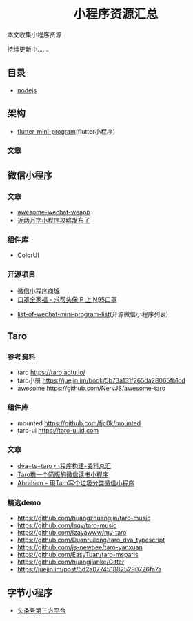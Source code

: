 
<h1 align="center">小程序资源汇总</h1>

本文收集小程序资源

持续更新中……


## 目录

* [nodejs](NODEJS.md)


## 架构

- [flutter-mini-program](https://github.com/zhaomenghuan/flutter-mini-program)(flutter小程序)


### 文章



## 微信小程序

### 文章
* [awesome-wechat-weapp](https://github.com/justjavac/awesome-wechat-weapp)
* [近两万字小程序攻略发布了](https://juejin.im/post/5b8fd1416fb9a05cf3710690)

### 组件库
 * [ColorUI](https://github.com/weilanwl/ColorUI/)


### 开源项目
* [微信小程序商城](https://github.com/EastWorld/wechat-app-mall)
* [口罩全家福 - 求帮头像 P 上 N95口罩](https://mp.weixin.qq.com/s/V_gNCAZlI6-UoZhM6WLvZQ)
- [list-of-wechat-mini-program-list](https://github.com/JackonYang/list-of-wechat-mini-program-list)(开源微信小程序列表)


## Taro
### 参考资料
- taro https://taro.aotu.io/
- taro小册 https://juejin.im/book/5b73a131f265da28065fb1cd
- awesome https://github.com/NervJS/awesome-taro

### 组件库
- mounted https://github.com/fjc0k/mounted
- taro-ui https://taro-ui.jd.com

### 文章
 * [dva+ts+taro 小程序构建-资料总汇](https://juejin.im/post/5d1041436fb9a07eeb13b2fa)
 * [Taro撸一个简版的微信读书小程序](https://juejin.im/post/5d1e16676fb9a07ebd48f488)
 * [Abraham - 用Taro写个垃圾分类微信小程序](https://juejin.im/post/5d2a0774518825290726fa7a)


### 精选demo
- https://github.com/huangzhuangjia/taro-music
- https://github.com/lsqy/taro-music
- https://github.com/Izayawww/my-taro
- https://github.com/Duanruilong/taro_dva_typescript
- https://github.com/js-newbee/taro-yanxuan
- https://github.com/EasyTuan/taro-msparis
- https://github.com/huangjianke/Gitter
- https://juejin.im/post/5d2a0774518825290726fa7a



## 字节小程序

- [头条号第三方平台](https://open.mp.toutiao.com/#/?_k=ly2kgs)